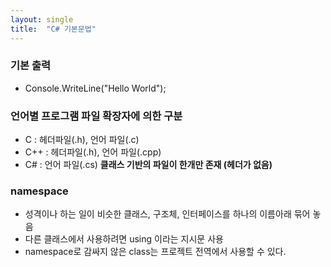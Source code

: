 ```yaml
---
layout: single
title:  "C# 기본문법"
---
```


### 기본 출력
- Console.WriteLine("Hello World");


### 언어별 프로그램 파일 확장자에 의한 구분
- C   : 헤더파일(.h), 언어 파일(.c)
- C++ : 헤더파일(.h), 언어 파일(.cpp)
- C#  : 언어 파일(.cs) **클래스 기반의 파일이 한개만 존재 (헤더가 없음)**


### namespace
- 성격이나 하는 일이 비슷한 클래스, 구조체, 인터페이스를 하나의 이름아래 묶어 놓음
- 다른 클래스에서 사용하려면 using 이라는 지시문 사용
- namespace로 감싸지 않은 class는 프로젝트 전역에서 사용할 수 있다.


### 

    